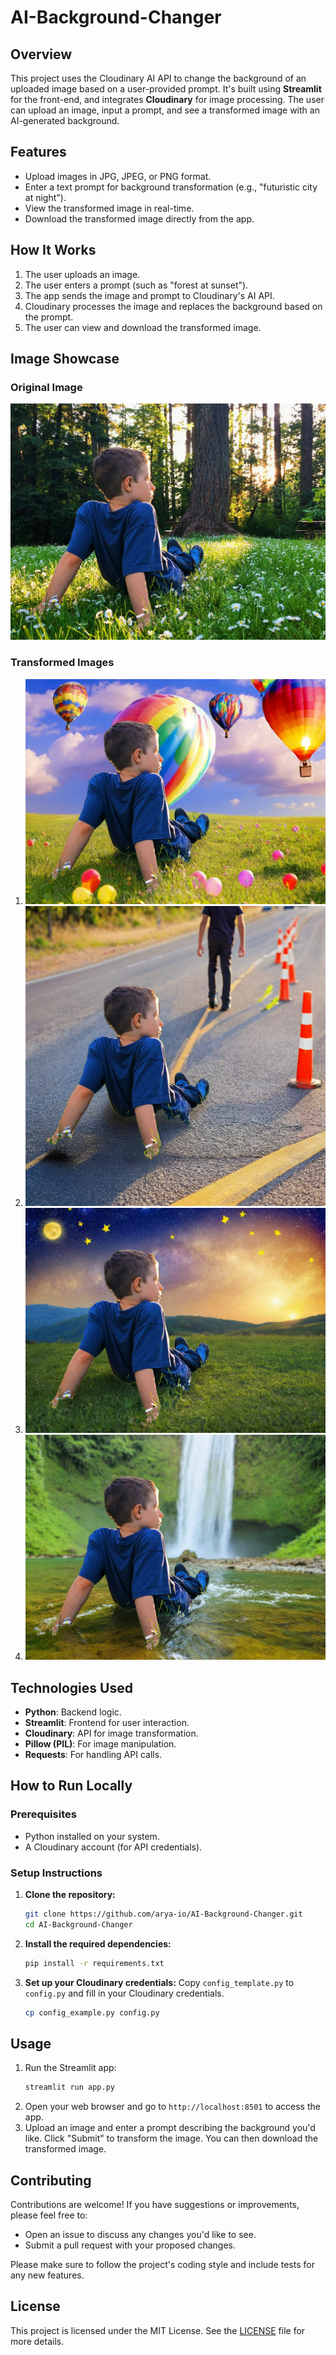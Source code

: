 # AI-Background-Changer

## Overview
This project uses the Cloudinary AI API to change the background of an uploaded image based on a user-provided prompt. It's built using **Streamlit** for the front-end, and integrates **Cloudinary** for image processing. The user can upload an image, input a prompt, and see a transformed image with an AI-generated background.

## Features
- Upload images in JPG, JPEG, or PNG format.
- Enter a text prompt for background transformation (e.g., "futuristic city at night").
- View the transformed image in real-time.
- Download the transformed image directly from the app.

## How It Works
1. The user uploads an image.
2. The user enters a prompt (such as "forest at sunset").
3. The app sends the image and prompt to Cloudinary's AI API.
4. Cloudinary processes the image and replaces the background based on the prompt.
5. The user can view and download the transformed image.

## Image Showcase

### Original Image
![Original Image](OriginalImage1.jpg)

### Transformed Images
1. ![Transformed Image 1](transformed_image.jpg)
2. ![Transformed Image 2](transformed_image(1).jpg)
3. ![Transformed Image 3](transformed_image(2).jpg)
4. ![Transformed Image 4](transformed_image(3).jpg)


## Technologies Used
- **Python**: Backend logic.
- **Streamlit**: Frontend for user interaction.
- **Cloudinary**: API for image transformation.
- **Pillow (PIL)**: For image manipulation.
- **Requests**: For handling API calls.

## How to Run Locally

### Prerequisites
- Python installed on your system.
- A Cloudinary account (for API credentials).

### Setup Instructions

1. **Clone the repository:**
   ```bash
   git clone https://github.com/arya-io/AI-Background-Changer.git
   cd AI-Background-Changer

2. **Install the required dependencies:**
   ```bash
   pip install -r requirements.txt
   
3. **Set up your Cloudinary credentials:**
    Copy `config_template.py` to `config.py` and fill in your Cloudinary credentials.
   ```bash
   cp config_example.py config.py

## Usage
1. Run the Streamlit app:
   ```bash
   streamlit run app.py
2. Open your web browser and go to `http://localhost:8501` to access the app.
3. Upload an image and enter a prompt describing the background you'd like. Click "Submit" to transform the image. You can then download the transformed image.

## Contributing
Contributions are welcome! If you have suggestions or improvements, please feel free to:
- Open an issue to discuss any changes you'd like to see.
- Submit a pull request with your proposed changes.

Please make sure to follow the project's coding style and include tests for any new features.

## License
This project is licensed under the MIT License. See the [LICENSE](LICENSE) file for more details.
